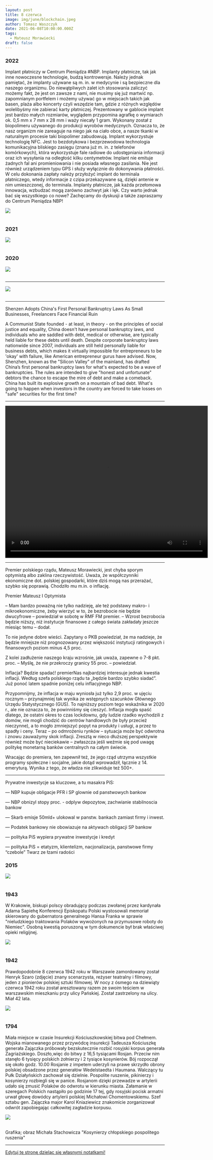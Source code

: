 ```yaml
---
layout: post
title: 8 czerwca
image: img/june/blockchain.jpeg
author: Tomasz Waszczyk
date: 2021-06-08T10:00:00.000Z
tags:
  - Mateusz Morawiecki
draft: false
---
```


### 2022

Implant płatniczy w Centrum Pieniądza #NBP.
Implanty płatnicze, tak jak inne nowoczesne technologie, budzą kontrowersje. Należy jednak pamiętać, że implanty używane są m. in. w medycynie i są bezpieczne dla naszego organizmu. 
Do niewątpliwych zalet ich stosowania zaliczyć możemy fakt, że jest on zawsze z nami, nie musimy się już martwić np. zapomnianym portfelem i możemy używać go w miejscach takich jak basen, plaża albo koncerty czyli wszędzie tam, gdzie z różnych względów wolelibyśmy nie zabierać karty płatniczej.
Prezentowany w gablocie implant jest bardzo małych rozmiarów, wyglądem przypomina  agrafkę o wymiarach ok. 0,5 mm x 7 mm x 28 mm i waży niecały 1 gram. 
Wykonany został z biopolimeru używanego do produkcji wyrobów medycznych. Oznacza to, że nasz organizm nie zareaguje na niego jak na ciało obce, a nasze tkanki w naturalnym procesie taki biopolimer zabudowują. 
Implant wykorzystuje technologię NFC. Jest to bezdotykowa i bezprzewodowa technologia komunikacyjna bliskiego zasięgu (znana już m. in. z telefonów komórkowych), która wykorzystuje fale radiowe do udostępniania informacji oraz ich wysyłania na odległość kilku centymetrów. 
Implant nie emituje żadnych fal ani promieniowania i nie posiada własnego zasilania. Nie jest również urządzeniem typu GPS i służy wyłącznie do dokonywania płatności. 
W celu dokonania zapłaty należy przyłożyć implant do terminala płatniczego, wtedy informacje z czipa przekazywane są, dzięki antenie w nim umieszczonej, do terminala.
Implanty płatnicze, jak każda przełomowa innowacja, wzbudzać mogą zarówno zachwyt jak i lęk. Czy warto jednak bać się wszystkiego co nowe? Zachęcamy do dyskusji a także zapraszamy do Centrum Pieniądza NBP!

<img src="./img/june/implantplatniczy.jpg"><br><br>

### 2021

<img src="./img/june/brunobtc.png"><br><br>

<!-- https://twitter.com/bitfalls/status/1402294652024274945

https://twitter.com/ohmzeus/status/1401772029263683585
 -->

### 2020

<img src="./img/june/marx.jpeg"><br><br>

---

<img src="./img/june/blockchain.jpeg"><br><br>

---

Shenzen Adopts China's First Personal Bankruptcy Laws As Small Businesses, Freelancers Face Financial Ruin

A Communist State founded - at least, in theory - on the principles of social justice and equality, China doesn't have personal bankruptcy laws, and individuals who are saddled with debt, medical or otherwise, are typically held liable for these debts until death.
Despite corporate bankruptcy laws nationwide since 2007, individuals are still held personally liable for business debts, which makes it virtually impossible for entrepreneurs to be 'okay' with failure, like American entrepreneur gurus have advised.
Now, Shenzhen, known as the "Silicon Valley" of the mainland, has drafted China’s first personal bankruptcy laws for what's expected to be a wave of bankruptcies. The rules are intended to give "honest and unfortunate" debtors the chance to escape the mire of debt and make a comeback.
China has built its explosive growth on a mountain of bad debt. What's going to happen when investors in the country are forced to take losses on "safe" securities for the first time?

---

<video width="640" height="480" controls>
  <source src="./movies/june/Hologram.mp4" type="video/mp4">
Your browser does not support the video tag.
</video>

---

Premier polskiego rządu, Mateusz Morawiecki, jest chyba sporym optymistą albo zaklina rzeczywistość. Uważa, że współczynniki ekonomiczne dot. polskiej gospodarki, które dziś mogą nas przerażać, szybko się poprawią. Chodziło mu m.in. o inflację.

Premier Mateusz I Optymista

– Mam bardzo poważną nie tylko nadzieję, ale też podstawy makro- i mikroekonomiczne, żeby wierzyć w to, że bezrobocie nie będzie dwucyfrowe – powiedział w sobotę w RMF FM premier. – Wzrost bezrobocia będzie niższy, niż instytucje finansowe z całego świata zakładały jeszcze miesiąc temu – dodał.

To nie jedyne dobre wieści. Zapytany o PKB powiedział, że ma nadzieje, że będzie mniejsze niż prognozowany przez większość instytucji ratingowych i finansowych poziom minus 4,5 proc.

Z kolei zadłużenie naszego kraju wzrośnie, jak uważa, zapewne o 7-8 pkt. proc. – Myślę, że nie przekroczy granicy 55 proc. – powiedział.

Inflacja? Będzie spadać!
premierNas najbardziej interesuje jednak kwestia inflacji. Według szefa polskiego rządu ta „będzie bardzo szybko siadać”. Już ponoć latem spadnie poniżej celu inflacyjnego NBP.

Przypomnijmy, że inflacja w maju wyniosła już tylko 2,9 proc. w ujęciu rocznym – przynajmniej tak wynika ze wstępnych szacunków Głównego Urzędu Statystycznego (GUS). To najniższy poziom tego wskaźnika w 2020 r., ale nie oznacza to, że powinniśmy się cieszyć. Inflacja mogła spaść dlatego, że ostatni okres to czas lockdownu, gdy ludzie rzadko wychodzili z domów, nie mogli chodzić do centrów handlowych (te były przecież nieczynne), a to mogło zmniejszyć popyt na produkty i usługi, a przez to spadły i ceny. Teraz – po odmrożeniu rynków – sytuacja może być odwrotna i znowu zauważymy skok inflacji. Zresztą w nieco dłuższej perspektywie również może być nieciekawie – zwłaszcza jeśli weźmie się pod uwagę politykę monetarną banków centralnych na całym świecie.

Wracając do premiera, ten zapewnił też, że jego rząd utrzyma wszystkie programy społeczne i socjalne, jakie dotąd wprowadził, łącznie z 14. emeryturą. Wynika z tego, że władza nie zlikwiduje też 500+.

---

Prywatne inwestycje sa kluczowe, a tu masakra PiS:

— NBP kupuje obligacje PFR i SP glownie od panstwowych bankow

— NBP obnizyl stopy proc. - odplyw depozytow, zachwianie stabilnoscia bankow

— Skarb emisje 50mld+ ulokowal w panstw. bankach zamiast firmy i inwest.

— Podatek bankowy nie obowiazuje na aktywach obligacji SP bankow

— polityka PiS wypiera prywatne inwestycje i kredyt

— polityka PiS = etatyzm, klientelizm, nacjonalizacja, panstwowe firmy “czebole” Twarz ze łzami radości

### 2015

<img src="./img/june/sondaze.jpg"><br><br>

### 1943

W Krakowie, biskupi polscy obradujący podczas zwołanej przez kardynała Adama Sapiehę Konferencji Episkopatu Polski wystosowali memoriał skierowany do gubernatora generalnego Hansa Franka w sprawie "nieludzkiego traktowania Polaków wywożonych na przymusowe roboty do Niemiec". Osobną kwestią poruszoną w tym dokumencie był brak właściwej opieki religijnej.

<img src="./img/june/biskupi.jpg"><br><br>

### 1942

Prawdopodobnie 8 czerwca 1942 roku w Warszawie zamordowany został Henryk Szaro (zdjęcie) znany scenarzysta, reżyser teatralny i filmowy, jeden z pionierów polskiej sztuki filmowej.
W nocy z ósmego na dziewiąty czerwca 1942 roku został aresztowany razem ze swoim teściem w warszawskim mieszkaniu przy ulicy Pańskiej. Został zastrzelony na ulicy. Miał 42 lata.

<img src="./img/june/szaro.jpg"><br><br>

### 1794

Miała miejsce w czasie Insurekcji Kościuszkowskiej bitwa pod Chełmem.
Wojska mianowanego przez przywódcę insurekcji Tadeusza Kościuszkę generała Zajączka próbowały bezskutecznie rozbić rosyjski korpus generała Zagriażskiego. Doszło,więc do bitwy z 16,5 tysiącami Rosjan. Przeciw nim stanęło 6 tysięcy polskich żołnierzy i 2 tysiące kosynierów.
Bój rozpoczął się około godz. 10.00 Rosjanie z impetem uderzyli na prawe skrzydło obrony polskiej obsadzone przez generałów Wedelstaedta i Haumana.
Walczący tu Pułk Działyńskich
zachował się dzielnie. Pospolite ruszenie, pikinierzy i kosynierzy rozbiegli się w panice. Rosjanom dzięki przewadze w artylerii udało się zmusić Polaków do odwrotu w kierunku miasta.
Załamanie w szeregach Polskich nastąpiło po godzinie 17 tej, gdy rosyjski pocisk armatni urwał głowę dowódcy artylerii polskiej Michałowi Chomentowskiemu.
Szef sztabu gen. Zajączka major Karol Kniaziewicz znakomicie zorganizował
odwrót zapobiegając całkowitej
zagładzie korpusu.

<img src="./img/june/insurekcja.jpg"><br><br>

Grafika; obraz Michała Stachowicza "Kosynierzy chłopskiego pospolitego ruszenia"

---

<a href="https://github.com/TomaszWaszczyk/historia.waszczyk.com/edit/master/src/content/june-8.md" target="_blank">Edytuj tę stronę dzieląc się własnymi notatkami!</a>
